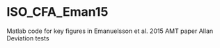 # ISO_CFA_Eman15
Matlab code for key figures in Emanuelsson et al. 2015 AMT paper
Allan Deviation tests
